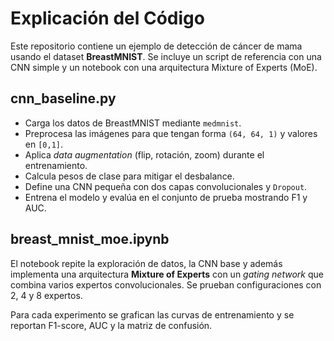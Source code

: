 # Explicación del Código

Este repositorio contiene un ejemplo de detección de cáncer de mama usando el dataset **BreastMNIST**.
Se incluye un script de referencia con una CNN simple y un notebook con una arquitectura Mixture of Experts (MoE).

## cnn_baseline.py

- Carga los datos de BreastMNIST mediante `medmnist`.
- Preprocesa las imágenes para que tengan forma `(64, 64, 1)` y valores en `[0,1]`.
- Aplica *data augmentation* (flip, rotación, zoom) durante el entrenamiento.
- Calcula pesos de clase para mitigar el desbalance.
- Define una CNN pequeña con dos capas convolucionales y `Dropout`.
- Entrena el modelo y evalúa en el conjunto de prueba mostrando F1 y AUC.

## breast_mnist_moe.ipynb

El notebook repite la exploración de datos, la CNN base y además implementa una arquitectura **Mixture of Experts** con un *gating network* que combina varios expertos convolucionales. Se prueban configuraciones con 2, 4 y 8 expertos.

Para cada experimento se grafican las curvas de entrenamiento y se reportan F1-score, AUC y la matriz de confusión.

